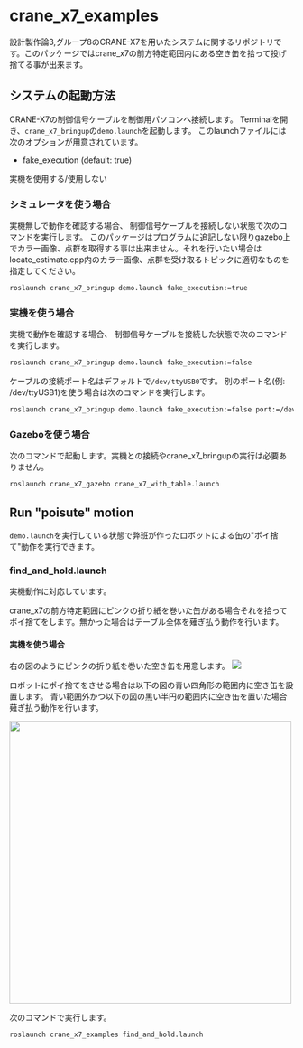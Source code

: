 # crane_x7_examples

設計製作論3,グループ8のCRANE-X7を用いたシステムに関するリポジトリです。このパッケージではcrane_x7の前方特定範囲内にある空き缶を拾って投げ捨てる事が出来ます。

## システムの起動方法

CRANE-X7の制御信号ケーブルを制御用パソコンへ接続します。
Terminalを開き、`crane_x7_bringup`の`demo.launch`を起動します。
このlaunchファイルには次のオプションが用意されています。

- fake_execution (default: true)

実機を使用する/使用しない

### シミュレータを使う場合

実機無しで動作を確認する場合、
制御信号ケーブルを接続しない状態で次のコマンドを実行します。
このパッケージはプログラムに追記しない限りgazebo上でカラー画像、点群を取得する事は出来ません。それを行いたい場合はlocate_estimate.cpp内のカラー画像、点群を受け取るトピックに適切なものを指定してください。

```sh
roslaunch crane_x7_bringup demo.launch fake_execution:=true
```

### 実機を使う場合

実機で動作を確認する場合、
制御信号ケーブルを接続した状態で次のコマンドを実行します。

```sh
roslaunch crane_x7_bringup demo.launch fake_execution:=false
```

ケーブルの接続ポート名はデフォルトで`/dev/ttyUSB0`です。
別のポート名(例: /dev/ttyUSB1)を使う場合は次のコマンドを実行します。

```sh
roslaunch crane_x7_bringup demo.launch fake_execution:=false port:=/dev/ttyUSB1
```

### Gazeboを使う場合

次のコマンドで起動します。実機との接続やcrane_x7_bringupの実行は必要ありません。

```sh
roslaunch crane_x7_gazebo crane_x7_with_table.launch
```

## Run "poisute" motion 

`demo.launch`を実行している状態で弊班が作ったロボットによる缶の"ポイ捨て"動作を実行できます。

### find_and_hold.launch

実機動作に対応しています。

crane_x7の前方特定範囲にピンクの折り紙を巻いた缶がある場合それを拾ってポイ捨てをします。無かった場合はテーブル全体を薙ぎ払う動作を行います。

#### 実機を使う場合

右の図のようにピンクの折り紙を巻いた空き缶を用意します。
<img src=https://github.com/8group-robotdesign3/crane_x7_ros_modified_by_group8/blob/master/crane_x7_examples/akikan.jpg height=px />

ロボットにポイ捨てをさせる場合は以下の図の青い四角形の範囲内に空き缶を設置します。
青い範囲外かつ以下の図の黒い半円の範囲内に空き缶を置いた場合薙ぎ払う動作を行います。

<img src=https://github.com/8group-robotdesign3/crane_x7_ros_modified_by_group8/blob/master/crane_x7_examples/haitizu.png width=500px />

次のコマンドで実行します。

```sh
roslaunch crane_x7_examples find_and_hold.launch
```
